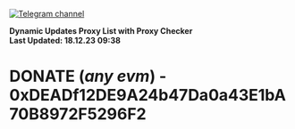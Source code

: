 [![Telegram channel](https://img.shields.io/endpoint?url=https://runkit.io/damiankrawczyk/telegram-badge/branches/master?url=https://t.me/n4z4v0d)](https://t.me/n4z4v0d) 

**Dynamic Updates Proxy List with Proxy Checker**  
**Last Updated: 18.12.23 09:38**

# DONATE (_any evm_) - 0xDEADf12DE9A24b47Da0a43E1bA70B8972F5296F2

